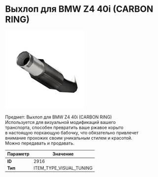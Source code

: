 # Выхлоп для BMW Z4 40i (CARBON RING)

![Item Image](../img/2916.webp?raw=true)

Предмет: Выхлоп для BMW Z4 40i (CARBON RING)<br>Используется для визуальной модификаций вашего<br>транспорта, способен превратить ваше ржавое корыто<br>в настоящую порхающую бабочку, что обязательно привлечет<br>внимание прохожих своим уникальным стилем и красотой.<br>Можно передавать и продавать.


| Параметр | Значение |
|----------|----------|
| **ID** | 2916 |
| **Тип** | ITEM_TYPE_VISUAL_TUNING |

